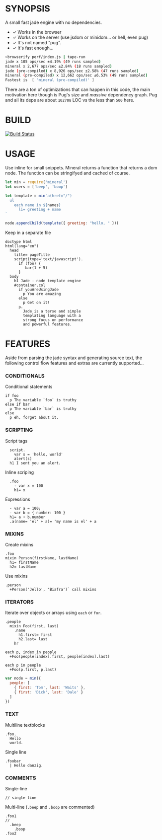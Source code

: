 # SYNOPSIS
A small fast jade engine with no dependencies.

- ✓ Works in the browser
- ✓ Works on the server (use jsdom or minidom... or hell, even pug)
- ✓ It's not named "pug".
- ✓ It's fast enough...

```bash
>browserify perf/index.js | tape-run
jade x 105 ops/sec ±4.19% (49 runs sampled)
mineral x 2,677 ops/sec ±2.84% (18 runs sampled)
jade (pre-compiled) x 8,926 ops/sec ±2.58% (47 runs sampled)
mineral (pre-compiled) x 12,662 ops/sec ±6.53% (49 runs sampled)
Fastest is  [ 'mineral (pre-compiled)' ]
```

There are a ton of optimizations that can happen in this code,
the main motivation here though is Pug's size and *massive*
dependency graph. Pug and all its deps are about `102708` LOC
vs the less than `500` here.

# BUILD
[![Build Status](https://travis-ci.org/voltraco/mineral.svg)](https://travis-ci.org/voltraco/mineral)

# USAGE
Use inline for small snippets.
Mineral returns a function that returns a dom node.
The function can be stringifyed and cached of course.

```js
let min = require('mineral')
let users = ['beep', 'boop']

let template = min`a(href="/")
  ul
    each name in ${names}
      li= greeting + name
`

node.appendChild(template({ greeting: "hello, " }))
```

Keep in a separate file

```jade
doctype html
html(lang="en")
  head
    title= pageTitle
    script(type='text/javascript').
      if (foo) {
         bar(1 + 5)
      }
  body
    h1 Jade - node template engine
    #container.col
      if youAreUsingJade
        p You are amazing
      else
        p Get on it!
      p.
        Jade is a terse and simple
        templating language with a
        strong focus on performance
        and powerful features.
```

# FEATURES
Aside from parsing the jade syntax and generating source text,
the following control flow features and extras are currently supported...

### CONDITIONALS
Conditional statements

```jade
if foo
  p The variable `foo` is truthy
else if bar
  p The variable `bar` is truthy
else
  p eh, forget about it.
```

### SCRIPTING

Script tags

```jade
  script.
    var s = 'hello, world'
    alert(s)
  h1 I sent you an alert.
```

Inline scriping

```jade
  .foo
    - var x = 100
    h1= x
```

Expressions

```jade
  - var a = 100;
  - var b = { number: 100 }
  h1= a + b.number
  .a(name= 'el' + a)= 'my name is el' + a
```

### MIXINS

Create mixins

```jade
.foo
mixin Person(firstName, lastName)
  h1= firstName
  h2= lastName
```

Use mixins

```jade
.person
  +Person('Jello', 'Biafra')` call mixins
```

### ITERATORS

Iterate over objects or arrays using `each` or `for`.

```jade
.people
  mixin Foo(first, last)
    .name
      h1.first= first
      h2.last= last
    hr

each p, index in people
  +Foo(people[index].first, people[index].last)

each p in people
  +Foo(p.first, p.last)
```

```javascript
var node = min({
  people: [
    { first: 'Tom', last: 'Waits' },
    { first: 'Dick', last: 'Dale' }
  ]
})
```

### TEXT

Multiline textblocks

```jade
.foo.
  Hello
  world.
```

Single line

```jade
.foobar
  | Hello danzig.
```

### COMMENTS

Single-line

```jade
// single line
```

Multi-line (`.beep` and `.boop` are commented)

```jade
.foo1
//
  .beep
    .boop
.foo2
```

